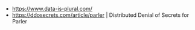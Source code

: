 - https://www.data-is-plural.com/
- https://ddosecrets.com/article/parler | Distributed Denial of Secrets for Parler
